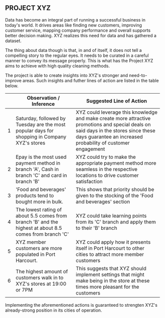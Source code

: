 ## PROJECT XYZ

Data has become an integral part of running a successful business in today's world. It drives areas like finding new customers, improving customer service, mapping company performance and overall supports better decision making. XYZ realizes this need for data and has gathered a dataset.

The thing about data though is that, in and of itself, it does not tell a compelling story to the regular eyes. It needs to be curated in a careful manner to convey its message properly. This is what has the Project XYZ aims to achieve with high quality cleaning methods. 

The project is able to create insights into XYZ's stronger and need-to-improve areas. Such insights and futher lines of action are listed in the table below.

|   | Observation / Inference                                                                                              | Suggested Line of Action                                                                                                                                                                               |
|---|----------------------------------------------------------------------------------------------------------|--------------------------------------------------------------------------------------------------------------------------------------------------------------------------------------------------------|
| 1 | Saturday, followed by Tuesday are the most popular days  for shopping in Company XYZ's stores            | XYZ could leverage this knowledge and make create more attractive promotions and special deals on said days  in the stores since these days guarantee an increased  probability of customer engagement |
| 2 | Epay is the most used payment method in branch 'A',  Cash in branch 'C' and card in branch 'B'           | XYZ could try to make the appropriate payment method more seamless in the respective locations to drive customer  satisfaction                                                                         |
| 3 | 'Food and beverages' products tend to bought more in bulk.                                               | This shows that priority should be given to the stocking of the 'Food and beverages' section                                                                                                           |
| 4 | The lowest rating of about 5.5 comes from branch 'B'  and the highest at about 8.5 comes from branch 'C' | XYZ could take learning points from its 'C' branch and apply them to their 'B' branch                                                                                                                  |
| 5 | XYZ member customers are more populated in Port Harcourt.                                                | XYZ could apply how it presents itself in Port Harcourt to other cities to attract more member customers                                                                                               |
| 6 | The highest amount of customers walk in to XYZ's  stores at 19:00 or 7PM                                 | This suggests that XYZ should implement settings that might make being in the store at these times more pleasant for the customers                                                                     |

Implementing the aforementioned actions is guaranteed to strengten XYZ's already-strong position in its cities of operation.